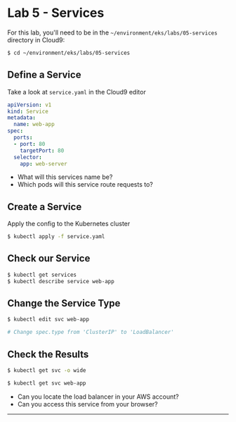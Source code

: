# Lab 5 - Services

For this lab, you'll need to be in the `~/environment/eks/labs/05-services` directory in Cloud9:

```bash
$ cd ~/environment/eks/labs/05-services
```


## Define a Service

Take a look at `service.yaml` in the Cloud9 editor

```yaml
apiVersion: v1
kind: Service
metadata:
  name: web-app
spec:
  ports:
  - port: 80
    targetPort: 80
  selector:
    app: web-server
```

- What will this services name be?
- Which pods will this service route requests to?

## Create a Service

Apply the config to the Kubernetes cluster

```bash
$ kubectl apply -f service.yaml
```

## Check our Service

```bash
$ kubectl get services
$ kubectl describe service web-app
```

## Change the Service Type

```bash
$ kubectl edit svc web-app

# Change spec.type from 'ClusterIP' to 'LoadBalancer'
```

## Check the Results

```bash
$ kubectl get svc -o wide

$ kubectl get svc web-app
```

- Can you locate the load balancer in your AWS account?
- Can you access this service from your browser?

---